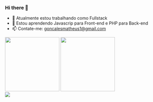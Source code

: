 ### Hi there 👋


- 🔭 Atualmente estou trabalhando como Fullstack 
- 🌱 Estou aprendendo Javascrip para Front-end e PHP para Back-end
- 📫 Contate-me: goncalesmatheus1@gmail.com

<div>
  <img height="180em" src="https://github-readme-stats.vercel.app/api?username=Matheusgoncales&show_icons=true&theme=merko">
  <img height="180em" src="https://github-readme-stats.vercel.app/api/top-langs/?username=Matheusgoncales&layout=compact&theme=merko">
</div>

<div>
  <a href="https://www.linkedin.com/in/matheusgoncales" target="_blank"><img src="https://img.shields.io/badge/LinkedIn-0077B5?style=for-the-badge&logo=linkedin&logoColor=white"></a>
</div>
